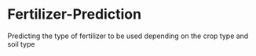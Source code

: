 # Fertilizer-Prediction
Predicting the type of fertilizer to be used depending on the crop type and soil type
